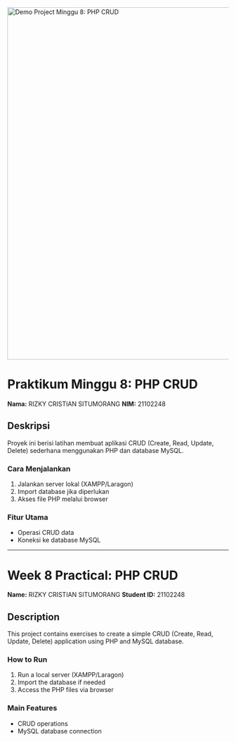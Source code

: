 <img src="URL_GAMBAR_HASIL_PROYEK" width="800" alt="Demo Project Minggu 8: PHP CRUD" />

# Praktikum Minggu 8: PHP CRUD

**Nama:** RIZKY CRISTIAN SITUMORANG
**NIM:** 21102248

## Deskripsi
Proyek ini berisi latihan membuat aplikasi CRUD (Create, Read, Update, Delete) sederhana menggunakan PHP dan database MySQL.

### Cara Menjalankan
1. Jalankan server lokal (XAMPP/Laragon)
2. Import database jika diperlukan
3. Akses file PHP melalui browser

### Fitur Utama
- Operasi CRUD data
- Koneksi ke database MySQL

---

# Week 8 Practical: PHP CRUD

**Name:** RIZKY CRISTIAN SITUMORANG
**Student ID:** 21102248

## Description
This project contains exercises to create a simple CRUD (Create, Read, Update, Delete) application using PHP and MySQL database.

### How to Run
1. Run a local server (XAMPP/Laragon)
2. Import the database if needed
3. Access the PHP files via browser

### Main Features
- CRUD operations
- MySQL database connection 